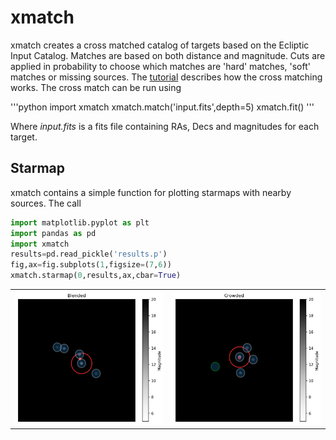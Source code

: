 xmatch
======

xmatch creates a cross matched catalog of targets based on the Ecliptic Input Catalog. Matches are based on both distance and magnitude. Cuts are applied in probability to choose which matches are 'hard' matches, 'soft' matches or missing sources. The [tutorial](https://github.com/christinahedges/xmatch/blob/master/crossmatching_tutorial.ipynb) describes how the cross matching works. The cross match can be run using

'''python
import xmatch
xmatch.match('input.fits',depth=5)
xmatch.fit()
'''

Where *input.fits* is a fits file containing RAs, Decs and magnitudes for each target. 

Starmap
-------

xmatch contains a simple function for plotting starmaps with nearby sources. The call 

```python
import matplotlib.pyplot as plt
import pandas as pd
import xmatch
results=pd.read_pickle('results.p')
fig,ax=fig.subplots(1,figsize=(7,6))
xmatch.starmap(0,results,ax,cbar=True)
```


<table border="0">
<tr>
<td><img src=images/blended_example.png style="width: 500px;"></td>
<td><img src=images/crowded_example.png style="width: 500px;"></td>
</tr>
</table>